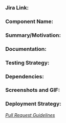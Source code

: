 <!---
Each pull request has a Issue Type attached with it.
Issue type can be one of Feature, BugFix, Documentation, Technical, Security.
Add issue type as a labels
-->

### Jira Link:
<!--- Reference the link to story present in Jira:-->
<!-- [Jira](jira_url)  -->

### Component Name:
<!--- Explain what changes or new features/components are introduced.
eg: A new module/plugin/task/feature.
-->

### Summary/Motivation:
<!--- Mention the steps carried out to achieve the change along with the motivation (if any). -->

### Documentation:
<!--- List the documents that were created or updated (if any). -->

### Testing Strategy:
<!--- Mention the major things to test along with the steps to test. -->

### Dependencies:
<!--- Mention any dependencies if present along with any relevant information/links. -->

### Screenshots and GIF:
<!--- For UI/visual changes upload gif and screenshots. Tool for recording gif: http://recordit.co/ -->

### Deployment Strategy:
<!--- Mention the steps to deploy code along with proper deployment and rollback strategies if some extra steps are needed to be performed. You can list deployment steps as follows:

- Deploy SQS queue. eg: Deploy user-reset-mfa SQS
- Deploy Lambda. eg: Deploy user-reset-mfa Lambda
- Deploy SNS Topic
- Run database migration
- Setup ES
- Update NACL Rules
- Update permissions stack
- Update cnm
- Update service
-->

*[Pull Request Guidelines](https://bitly.com/cf_pullrequests "Pull Request Guidelines")*
